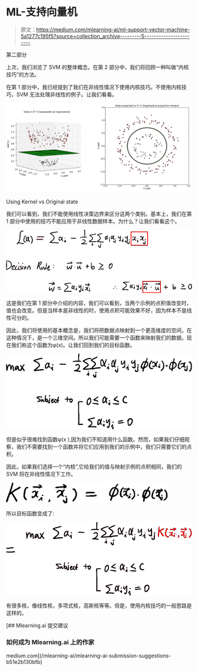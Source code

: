 # ML-支持向量机

> 原文：<https://medium.com/mlearning-ai/ml-support-vector-machine-5a1277c195f5?source=collection_archive---------5----------------------->

第二部分

上次，我们浏览了 SVM 的整体概念。在第 2 部分中，我们将回顾一种叫做“内核技巧”的方法。

在第 1 部分中，我已经提到了我们在非线性情况下使用内核技巧。不使用内核技巧，SVM 无法处理非线性的例子。让我们看看。

![](img/1ca1c1ed4ac4c4d98a17ff0a8631e165.png)

Using Kernel vs Original state

我们可以看到，我们不能使用线性决策边界来区分这两个类别。基本上，我们在第 1 部分中使用的技巧不能应用于非线性数据样本。为什么？让我们看看这个。

![](img/8d35ad29486f1e1344e188a63036362c.png)

这是我们在第 1 部分中介绍的内容，我们可以看到，当两个示例的点积值改变时，值也会改变。但是当样本是非线性的时，使用点积可能效果不好，因为样本不是线性可分的。

因此，我们将使用的基本概念是，我们将把数据点映射到一个更高维度的空间，在这种情况下，是一个三维空间。所以我们可能需要一个函数来映射我们的数据。现在我们称这个函数为φ(x)。让我们回到我们的目标函数。

![](img/9983a4c35876a7fc7f6a109553717108.png)

但是似乎很难找到函数φ(x ),因为我们不知道用什么函数。然而，如果我们仔细观察，我们不需要找到一个函数并将它们应用到我们的示例中，我们只需要它们的点积。

因此，如果我们选择一个“内核”,它给我们的值与映射示例的点积相同，我们的 SVM 将在非线性情况下工作。

![](img/a3f0a2f2c5121d1a6a26740f21fa91d6.png)

所以目标函数变成了:

![](img/d901c8ff723b25e4a7a1356ade6c3bb7.png)

有很多核，像线性核，多项式核，高斯核等等。但是，使用内核技巧的一般思路是这样的。

[](/mlearning-ai/mlearning-ai-submission-suggestions-b51e2b130bfb) [## Mlearning.ai 提交建议

### 如何成为 Mlearning.ai 上的作家

medium.com](/mlearning-ai/mlearning-ai-submission-suggestions-b51e2b130bfb)